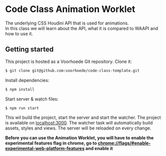 # Code Class Animation Worklet

The underlying CSS Houdini API that is used for animations.    
In this class we will learn about the API, what it is compared to WAAPI and how to use it.

## Getting started

This project is hosted as a Voorhoede Git repository. Clone it:

``` bash
$ git clone git@github.com:voorhoede/code-class-template.git
```

Install dependencies:

``` bash
$ npm install
```

Start server & watch files:

``` bash
$ npm run start
```

This wil build the project, start the server and start the watcher. The project is
available on [localhost:3000](http://localhost:3000). The watcher task will automatically
build assets, styles and views. The server will be reloaded on every change.

__Before you can use the Animation Worklet, you will have to enable the experimental features flag in chrome,
 go to [chrome://flags/#enable-experimental-web-platform-features](chrome://flags/#enable-experimental-web-platform-features) and enable it__